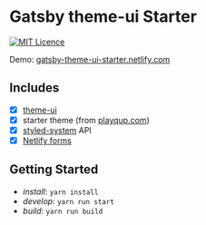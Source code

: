 # Gatsby theme-ui Starter

[![MIT Licence](https://badges.frapsoft.com/os/mit/mit.svg?v=103)](https://opensource.org/licenses/mit-license.php)

Demo: [gatsby-theme-ui-starter.netlify.com](https://gatsby-theme-ui-starter.netlify.com)

## Includes

- [x] [theme-ui](https://theme-ui.com)
- [x] starter theme (from [playqup.com](https://playqup.com))
- [x] [styled-system](https://styled-system.com) API
- [x] [Netlify forms](https://www.netlify.com/docs/form-handling/)

## Getting Started

 * *install*: `yarn install`
 * *develop*: `yarn run start`
 * *build*: `yarn run build`
